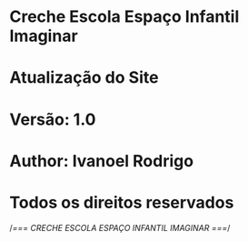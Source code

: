# Creche Escola Espaço Infantil Imaginar
# Atualização do Site 
# Versão: 1.0
# Author: Ivanoel Rodrigo
# Todos os direitos reservados
/*=== CRECHE ESCOLA ESPAÇO INFANTIL IMAGINAR ===*/
